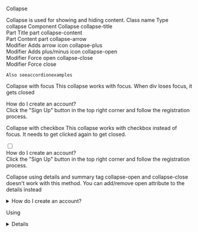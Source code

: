 Collapse

Collapse is used for showing and hiding content.
Class name
	Type	
collapse	Component
	Collapse
collapse-title	
Part
	Title part
collapse-content	
Part
	Content part
collapse-arrow	
Modifier
	Adds arrow icon
collapse-plus	
Modifier
	Adds plus/minus icon
collapse-open	
Modifier
	Force open
collapse-close	
Modifier
	Force close

    Also seeaccordionexamples

Collapse with focus
This collapse works with focus. When div loses focus, it gets closed

<div tabIndex={0} className="collapse bg-base-100 border-base-300 border">
  <div className="collapse-title font-semibold">How do I create an account?</div>
  <div className="collapse-content text-sm">
    Click the "Sign Up" button in the top right corner and follow the registration process.
  </div>
</div>

Collapse with checkbox
This collapse works with checkbox instead of focus. It needs to get clicked again to get closed.

<div className="collapse bg-base-100 border-base-300 border">
  <input type="checkbox" />
  <div className="collapse-title font-semibold">How do I create an account?</div>
  <div className="collapse-content text-sm">
    Click the "Sign Up" button in the top right corner and follow the registration process.
  </div>
</div>

Collapse using details and summary tag
collapse-open and collapse-close doesn't work with this method. You can add/remove open attribute to the details instead

<details className="collapse bg-base-100 border-base-300 border">
  <summary className="collapse-title font-semibold">How do I create an account?</summary>
  <div className="collapse-content text-sm">
    Click the "Sign Up" button in the top right corner and follow the registration process.
  </div>
</details>

Using <details> tag, we can't have animations because <details> tag doesn't allow CSS transitions.
Without border and background color

<div tabIndex={0} className="collapse">
  <div className="collapse-title font-semibold">How do I create an account?</div>
  <div className="collapse-content text-sm">
    Click the "Sign Up" button in the top right corner and follow the registration process.
  </div>
</div>

With arrow icon

<div tabIndex={0} className="collapse collapse-arrow bg-base-100 border-base-300 border">
  <div className="collapse-title font-semibold">How do I create an account?</div>
  <div className="collapse-content text-sm">
    Click the "Sign Up" button in the top right corner and follow the registration process.
  </div>
</div>

With arrow plus/minus icon

<div tabIndex={0} className="collapse collapse-plus bg-base-100 border-base-300 border">
  <div className="collapse-title font-semibold">How do I create an account?</div>
  <div className="collapse-content text-sm">
    Click the "Sign Up" button in the top right corner and follow the registration process.
  </div>
</div>

Force open

<div tabIndex={0} className="collapse collapse-open bg-base-100 border-base-300 border">
  <div className="collapse-title font-semibold">I have collapse-open class</div>
  <div className="collapse-content text-sm">
    Click the "Sign Up" button in the top right corner and follow the registration process.
  </div>
</div>

Force close

<div tabIndex={0} className="collapse collapse-close bg-base-100 border-base-300 border">
  <div className="collapse-title font-semibold">I have collapse-open class</div>
  <div className="collapse-content text-sm">
    Click the "Sign Up" button in the top right corner and follow the registration process.
  </div>
</div>

Custom colors for collapse that works with focus
Use Tailwind CSS

<div
  tabIndex={0}
  className="bg-primary text-primary-content focus:bg-secondary focus:text-secondary-content collapse"
>
  <div className="collapse-title font-semibold">How do I create an account?</div>
  <div className="collapse-content text-sm">
    Click the "Sign Up" button in the top right corner and follow the registration process.
  </div>
</div>

Custom colors for collapse that works with checkbox
Use Tailwind CSS

<div className="bg-base-100 border-base-300 collapse border">
  <input type="checkbox" className="peer" />
  <div
    className="collapse-title bg-primary text-primary-content peer-checked:bg-secondary peer-checked:text-secondary-content"
  >
    How do I create an account?
  </div>
  <div
    className="collapse-content bg-primary text-primary-content peer-checked:bg-secondary peer-checked:text-secondary-content"
  >
    Click the "Sign Up" button in the top right corner and follow the registration process.
  </div>
</div>

